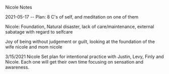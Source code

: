 Nicole Notes

2021-05-17 -- Plan: 8 C's of self, and meditation on one of them



Nicole: Foundation, Natural disaster, lack of care/maintenance, external sabatage with regard to selfcare

Joy of being without judgement or guilt, looking at the foundation of the wife nicole and mom nicole

3/15/2021 Nicole
Set plan for intentional practice with Justin, Levy, Finly and Nicole. Each one will get their own time focusing on sensation and awareness.